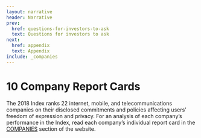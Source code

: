 ```yaml
---
layout: narrative
header: Narrative
prev:
  href: questions-for-investors-to-ask
  text: Questions for investors to ask
next:
  href: appendix
  text: Appendix
include: _companies
---
```

10 Company Report Cards
=======================

The 2018 Index ranks 22 internet, mobile, and telecommunications companies on their disclosed commitments and policies affecting users’ freedom of expression and privacy. For an analysis of each company’s performance in the Index, read each company’s individual report card in the [COMPANIES](/companies) section of the website.